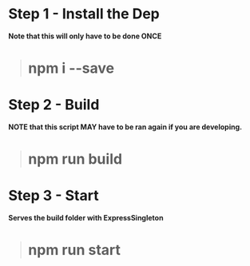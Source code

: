 # Step 1 - Install the Dep
**Note that this will only have to be done ONCE**
> # npm i --save

# Step 2 - Build
**NOTE that this script MAY have to be ran again if you are developing.**
> # npm run build



# Step 3 - Start
**Serves the build folder with ExpressSingleton**
> # npm run start